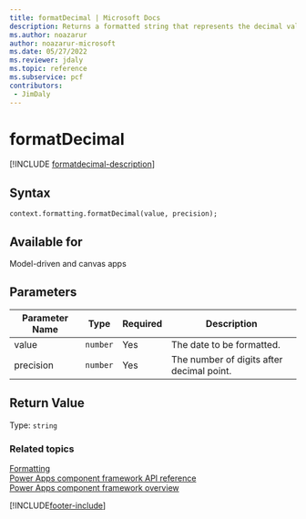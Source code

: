 ```yaml
---
title: formatDecimal | Microsoft Docs
description: Returns a formatted string that represents the decimal value after being formatted.
ms.author: noazarur
author: noazarur-microsoft
ms.date: 05/27/2022
ms.reviewer: jdaly
ms.topic: reference
ms.subservice: pcf
contributors:
 - JimDaly
---
```


# formatDecimal

[!INCLUDE [formatdecimal-description](includes/formatdecimal-description.md)]

## Syntax

`context.formatting.formatDecimal(value, precision);`

## Available for 

Model-driven and canvas apps

## Parameters

| Parameter Name|Type|Required|Description|
| ------------- |----|--------|-----------|
|value|`number`|Yes|The date to be formatted.|
|precision|`number`|Yes|The number of digits after decimal point.|

## Return Value

Type: `string`


### Related topics

[Formatting](../formatting.md)<br/>
[Power Apps component framework API reference](../../reference/index.md)<br/>
[Power Apps component framework overview](../../overview.md)

[!INCLUDE[footer-include](../../../../includes/footer-banner.md)]
